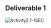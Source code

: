## Deliverable 1
![Activity2 1-1SEC](https://user-images.githubusercontent.com/48226669/152391859-873f5e65-8d72-4736-b3e3-015c437579e2.PNG)
